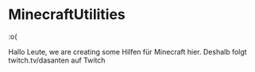 # MinecraftUtilities
:o(

Hallo Leute, we are creating some Hilfen für Minecraft hier.
Deshalb folgt twitch.tv/dasanten auf Twitch
